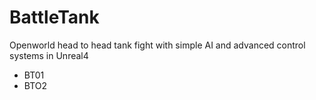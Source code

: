 # BattleTank
Openworld head to head tank fight with simple AI and advanced control systems in Unreal4
* BT01
* BTO2
